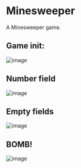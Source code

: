 # Minesweeper

A Minesweeper game.

## Game init:
![image](https://user-images.githubusercontent.com/63523828/147175751-5bc69c31-a4f1-4b5f-a2dd-82877eaf30c9.png)

## Number field
![image](https://user-images.githubusercontent.com/63523828/147175767-48f7e4a3-b12e-4fee-8e82-85f81fa38272.png)

## Empty fields
![image](https://user-images.githubusercontent.com/63523828/147175884-57427a87-b558-496b-a376-cc28de8e751e.png)

## BOMB!
![image](https://user-images.githubusercontent.com/63523828/147175933-ad9850e6-94f5-423c-acfd-055d66e9b413.png)
